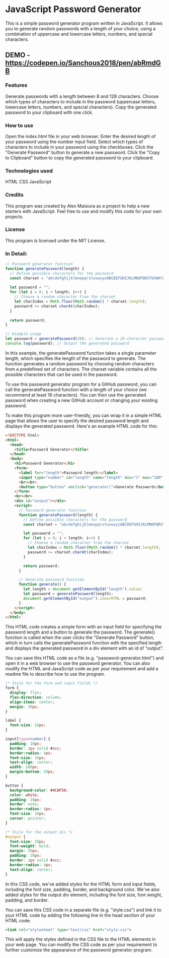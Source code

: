 # JavaScript Password Generator

This is a simple password generator program written in JavaScript. It allows you to generate random passwords with a length of your choice, using a combination of uppercase and lowercase letters, numbers, and special characters.

## DEMO - https://codepen.io/Sanchous2018/pen/abRmdGB

### Features
Generate passwords with a length between 8 and 128 characters.
Choose which types of characters to include in the password (uppercase letters, lowercase letters, numbers, and special characters).
Copy the generated password to your clipboard with one click.

### How to use
Open the index.html file in your web browser.
Enter the desired length of your password using the number input field.
Select which types of characters to include in your password using the checkboxes.
Click the "Generate Password" button to generate a new password.
Click the "Copy to Clipboard" button to copy the generated password to your clipboard.

### Technologies used
HTML
CSS
JavaScript

### Credits
This program was created by Alex Maisiura as a project to help a new starters with JavaScript. Feel free to use and modify this code for your own projects.

### License
This program is licensed under the MIT License.

### In Detail:
```js
// Password generator function
function generatePassword(length) {
  // Define possible characters for the password
  const charset = "abcdefghijklmnopqrstuvwxyzABCDEFGHIJKLMNOPQRSTUVWXYZ0123456789!@#$%^&*()_+~`|}{[]:;?><,./-=";
  
  let password = "";
  for (let i = 0; i < length; i++) {
    // Choose a random character from the charset
    let charIndex = Math.floor(Math.random() * charset.length);
    password += charset.charAt(charIndex);
  }
  
  return password;
}

// Example usage
let password = generatePassword(20); // Generate a 20-character password
console.log(password); // Output the generated password
```
In this example, the generatePassword function takes a single parameter length, which specifies the length of the password to generate. The function generates a random password by choosing random characters from a predefined set of characters. The charset variable contains all the possible characters that can be used in the password.

To use this password generator program for a GitHub password, you can call the generatePassword function with a length of your choice (we recommend at least 16 characters). You can then use the generated password when creating a new GitHub account or changing your existing password.

To make this program more user-friendly, you can wrap it in a simple HTML page that allows the user to specify the desired password length and displays the generated password. Here's an example HTML code for this:

```html
<!DOCTYPE html>
<html>
  <head>
    <title>Password Generator</title>
  </head>
  <body>
    <h1>Password Generator</h1>
    <form>
      <label for="length">Password length:</label>
      <input type="number" id="length" name="length" min="1" max="100" value="16">
      <br><br>
      <button type="button" onclick="generate()">Generate Password</button>
    </form>
    <br><br>
    <div id="output"></div>
    <script>
      // Password generator function
      function generatePassword(length) {
        // Define possible characters for the password
        const charset = "abcdefghijklmnopqrstuvwxyzABCDEFGHIJKLMNOPQRSTUVWXYZ0123456789!@#$%^&*()_+~`|}{[]:;?><,./-=";

        let password = "";
        for (let i = 0; i < length; i++) {
          // Choose a random character from the charset
          let charIndex = Math.floor(Math.random() * charset.length);
          password += charset.charAt(charIndex);
        }

        return password;
      }

      // Generate password function
      function generate() {
        let length = document.getElementById("length").value;
        let password = generatePassword(length);
        document.getElementById("output").innerHTML = password;
      }
    </script>
  </body>
</html>
```
This HTML code creates a simple form with an input field for specifying the password length and a button to generate the password. The generate() function is called when the user clicks the "Generate Password" button, which in turn calls the generatePassword function with the specified length and displays the generated password in a div element with an id of "output".

You can save this HTML code as a file (e.g. "password-generator.html") and open it in a web browser to use the password generator. You can also modify the HTML and JavaScript code as per your requirement and add a readme file to describe how to use the program.

```css
/* Style for the form and input fields */
form {
  display: flex;
  flex-direction: column;
  align-items: center;
  margin: 30px;
}

label {
  font-size: 18px;
}

input[type=number] {
  padding: 10px;
  border: 2px solid #ccc;
  border-radius: 4px;
  font-size: 16px;
  text-align: center;
  width: 100px;
  margin-bottom: 20px;
}

button {
  background-color: #4CAF50;
  color: white;
  padding: 10px;
  border: none;
  border-radius: 4px;
  font-size: 16px;
  cursor: pointer;
}

/* Style for the output div */
#output {
  font-size: 20px;
  font-weight: bold;
  margin: 20px;
  padding: 20px;
  border: 2px solid #ccc;
  border-radius: 4px;
  text-align: center;
}

```
In this CSS code, we've added styles for the HTML form and input fields, including the font size, padding, border, and background color. We've also added styles for the output div element, including the font size, font weight, padding, and border.

You can save this CSS code in a separate file (e.g. "style.css") and link it to your HTML code by adding the following line in the head section of your HTML code:

```html
<link rel="stylesheet" type="text/css" href="style.css">
```
This will apply the styles defined in the CSS file to the HTML elements in your web page. You can modify the CSS code as per your requirement to further customize the appearance of the password generator program.
